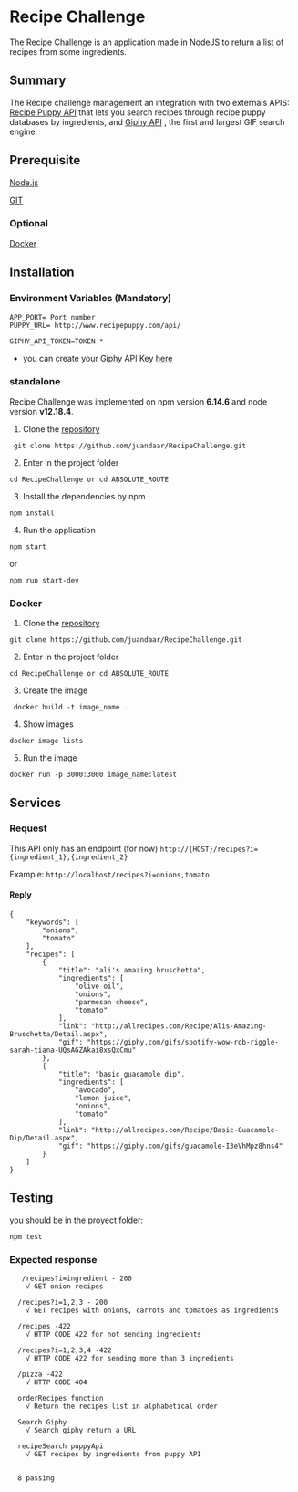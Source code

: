 # Recipe Challenge
The Recipe Challenge is an application made in NodeJS to return a list of recipes from some ingredients.

## Summary 
The Recipe challenge management an integration with two externals APIS: [Recipe Puppy API](http://www.recipepuppy.com/about/api/) that lets you search recipes through recipe puppy databases by ingredients, and [Giphy API](https://developers.giphy.com/docs/) , the first and largest GIF search engine.

## Prerequisite
[Node.js](https://nodejs.org/pt-br/download/)

[GIT](https://git-scm.com/downloads)

### Optional

[Docker](https://www.docker.com/get-started)

## Installation

### Environment Variables (Mandatory)
```
APP_PORT= Port number
PUPPY_URL= http://www.recipepuppy.com/api/

GIPHY_API_TOKEN=TOKEN *
```
* you can create your Giphy API Key [here](https://developers.giphy.com/docs/api#quick-start-guide)
### standalone 
Recipe Challenge was implemented on npm version **6.14.6** and node version **v12.18.4**.

1. Clone the [repository](https://github.com/juandaar/RecipeChallenge)
```
 git clone https://github.com/juandaar/RecipeChallenge.git
```
2. Enter in the project folder
```
cd RecipeChallenge or cd ABSOLUTE_ROUTE
```
3. Install the dependencies by npm
```
npm install
```
4. Run the application
```
npm start
```
or
```
npm run start-dev
```

### Docker
1. Clone the [repository](https://github.com/juandaar/RecipeChallenge)
```
git clone https://github.com/juandaar/RecipeChallenge.git
```
2. Enter in the project folder
```
cd RecipeChallenge or cd ABSOLUTE_ROUTE
```
3. Create the image
```
 docker build -t image_name .
```
4. Show images
```
docker image lists
```
5. Run the image
```
docker run -p 3000:3000 image_name:latest
```
## Services
### Request

This API only has an endpoint (for now)
`http://{HOST}/recipes?i={ingredient_1},{ingredient_2}`

Example:
`http://localhost/recipes?i=onions,tomato`

#### Reply
```
{
    "keywords": [
        "onions",
        "tomato"
    ],
    "recipes": [
        {
            "title": "ali's amazing bruschetta",
            "ingredients": [
                "olive oil",
                "onions",
                "parmesan cheese",
                "tomato"
            ],
            "link": "http://allrecipes.com/Recipe/Alis-Amazing-Bruschetta/Detail.aspx",
            "gif": "https://giphy.com/gifs/spotify-wow-rob-riggle-sarah-tiana-UQsAGZAkai8xsQxCmu"
        },
        {
            "title": "basic guacamole dip",
            "ingredients": [
                "avocado",
                "lemon juice",
                "onions",
                "tomato"
            ],
            "link": "http://allrecipes.com/Recipe/Basic-Guacamole-Dip/Detail.aspx",
            "gif": "https://giphy.com/gifs/guacamole-I3eVhMpz8hns4"
        }
    ]
}
```

## Testing
you should be in the proyect folder:
```
npm test
```
### Expected response
```
   /recipes?i=ingredient - 200
    √ GET onion recipes 

  /recipes?i=1,2,3 - 200
    √ GET recipes with onions, carrots and tomatoes as ingredients 

  /recipes -422
    √ HTTP CODE 422 for not sending ingredients

  /recipes?i=1,2,3,4 -422
    √ HTTP CODE 422 for sending more than 3 ingredients

  /pizza -422
    √ HTTP CODE 404

  orderRecipes function
    √ Return the recipes list in alphabetical order

  Search Giphy
    √ Search giphy return a URL 

  recipeSearch puppyApi
    √ GET recipes by ingredients from puppy API 


  8 passing 
```





